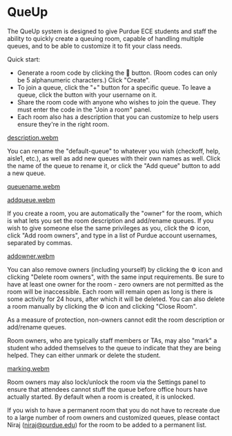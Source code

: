# QueUp
The QueUp system is designed to give Purdue ECE students and staff the ability to quickly create a queuing room, capable of handling multiple queues, and to be able to customize it to fit your class needs.

Quick start:
- Generate a room code by clicking the 🔁 button.  (Room codes can only be 5 alphanumeric characters.)  Click "Create".
- To join a queue, click the "+" button for a specific queue.  To leave a queue, click the button with your username on it.
- Share the room code with anyone who wishes to join the queue.  They must enter the code in the "Join a room" panel.
- Each room also has a description that you can customize to help users ensure they're in the right room.  

[description.webm](https://github.com/ece270/queup/assets/12859429/a9a0d82e-fd0c-4d5c-9175-98ee7f99c158)

You can rename the "default-queue" to whatever you wish (checkoff, help, aisle1, etc.), as well as add new queues with their own names as well.  Click the name of the queue to rename it, or click the "Add queue" button to add a new queue.  

[queuename.webm](https://github.com/ece270/queup/assets/12859429/bc6d5a66-e9b0-41f7-b8fc-a52573f97c84)

[addqueue.webm](https://github.com/ece270/queup/assets/12859429/cd5ced67-b3cf-4680-b8ff-520642f65aca)

If you create a room, you are automatically the "owner" for the room, which is what lets you set the room description and add/rename queues.  If you wish to give someone else the same privileges as you, click the ⚙️ icon, click "Add room owners", and type in a list of Purdue account usernames, separated by commas.  

[addowner.webm](https://github.com/ece270/queup/assets/12859429/c4e54ea8-857b-4aa0-9930-f1a025c4e32a)

You can also remove owners (including yourself) by clicking the ⚙️ icon and clicking "Delete room owners", with the same input requirements.  Be sure to have at least one owner for the room - zero owners are not permitted as the room will be inaccessible.
Each room will remain open as long is there is some activity for 24 hours, after which it will be deleted.  You can also delete a room manually by clicking the ⚙️ icon and clicking "Close Room".  

As a measure of protection, non-owners cannot edit the room description or add/rename queues.

Room owners, who are typically staff members or TAs, may also "mark" a student who added themselves to the queue to indicate that they are being helped.  They can either unmark or delete the student.  

[marking.webm](https://github.com/ece270/queup/assets/12859429/c7632f67-ac60-4431-844f-89890ad8b68e)

Room owners may also lock/unlock the room via the Settings panel to ensure that attendees cannot stuff the queue before office hours have actually started.  By default when a room is created, it is unlocked.

If you wish to have a permanent room that you do not have to recreate due to a large number of room owners and customized queues, please contact Niraj (niraj@purdue.edu) for the room to be added to a permanent list.

